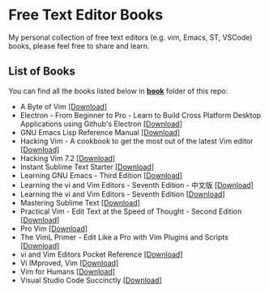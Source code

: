 # Free Text Editor Books

My personal collection of free text editors (e.g. vim, Emacs, ST, VSCode) books, please feel free to share and learn.

## List of Books

You can find all the books listed below in [**book**](/book) folder of this repo:

* A Byte of Vim [[Download]](/book/A%20Byte%20of%20Vim.pdf)
* Electron - From Beginner to Pro - Learn to Build Cross Platform Desktop Applications using Github's Electron [[Download]](/book/Electron%20-%20From%20Beginner%20to%20Pro%20-%20Learn%20to%20Build%20Cross%20Platform%20Desktop%20Applications%20using%20Github%27s%20Electron.pdf)
* GNU Emacs Lisp Reference Manual [[Download]](/book/GNU%20Emacs%20Lisp%20Reference%20Manual.pdf)
* Hacking Vim - A cookbook to get the most out of the latest Vim editor [[Download]](/book/Hacking%20Vim%20-%20A%20cookbook%20to%20get%20the%20most%20out%20of%20the%20latest%20Vim%20editor.pdf)
* Hacking Vim 7.2 [[Download]](/book/Hacking%20Vim%207.2.pdf)
* Instant Sublime Text Starter [[Download]](/book/Instant%20Sublime%20Text%20Starter.pdf)
* Learning GNU Emacs - Third Edition [[Download]](/book/Learning%20GNU%20Emacs%20-%20Third%20Edition.epub)
* Learning the vi and Vim Editors - Seventh Edition - 中文版 [[Download]](/book/Learning%20the%20vi%20and%20Vim%20Editors%20-%20Seventh%20Edition%20-%20%E4%B8%AD%E6%96%87%E7%89%88.pdf)
* Learning the vi and Vim Editors - Seventh Edition [[Download]](/book/Learning%20the%20vi%20and%20Vim%20Editors%20-%20Seventh%20Edition.pdf)
* Mastering Sublime Text [[Download]](/book/Mastering%20Sublime%20Text.pdf)
* Practical Vim - Edit Text at the Speed of Thought - Second Edition [[Download]](/book/Practical%20Vim%20-%20Edit%20Text%20at%20the%20Speed%20of%20Thought%20-%20Second%20Edition.pdf)
* Pro Vim [[Download]](/book/Pro%20Vim.pdf)
* The VimL Primer - Edit Like a Pro with Vim Plugins and Scripts [[Download]](/book/The%20VimL%20Primer%20-%20Edit%20Like%20a%20Pro%20with%20Vim%20Plugins%20and%20Scripts.pdf)
* vi and Vim Editors Pocket Reference [[Download]](/book/vi%20and%20Vim%20Editors%20Pocket%20Reference.pdf)
* Vi IMproved, Vim [[Download]](/book/Vi%20IMproved%2C%20Vim.pdf)
* Vim for Humans [[Download]](/book/Vim%20for%20Humans.pdf)
* Visual Studio Code Succinctly [[Download]](/book/Visual%20Studio%20Code%20Succinctly.pdf)

